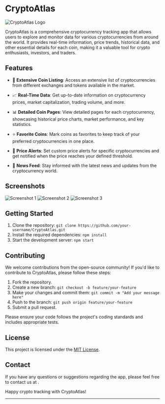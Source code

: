 # CryptoAtlas

![CryptoAtlas Logo]()

CryptoAtlas is a comprehensive cryptocurrency tracking app that allows users to explore and monitor data for various cryptocurrencies from around the world. It provides real-time information, price trends, historical data, and other essential details for each coin, making it a valuable tool for crypto enthusiasts, investors, and traders.

## Features

- 💸 **Extensive Coin Listing**: Access an extensive list of cryptocurrencies from different exchanges and tokens available in the market.

- 📈 **Real-Time Data**: Get up-to-date information on cryptocurrency prices, market capitalization, trading volume, and more.

- 📊 **Detailed Coin Pages**: View detailed pages for each cryptocurrency, showcasing historical price charts, market performance, and key statistics.

- ⭐ **Favorite Coins**: Mark coins as favorites to keep track of your preferred cryptocurrencies in one place.

- 🔔 **Price Alerts**: Set custom price alerts for specific cryptocurrencies and get notified when the price reaches your defined threshold.

- 📰 **News Feed**: Stay informed with the latest news and updates from the cryptocurrency world.

## Screenshots

![Screenshot 1](link-to-screenshot1.png)
![Screenshot 2](link-to-screenshot2.png)
![Screenshot 3](link-to-screenshot3.png)

## Getting Started

1. Clone the repository: `git clone https://github.com/your-username/CryptoAtlas.git`
2. Install the required dependencies: `npm install`
3. Start the development server: `npm start`

## Contributing

We welcome contributions from the open-source community! If you'd like to contribute to CryptoAtlas, please follow these steps:

1. Fork the repository.
2. Create a new branch: `git checkout -b feature/your-feature`
3. Make your changes and commit them: `git commit -m "Add your message here"`
4. Push to the branch: `git push origin feature/your-feature`
5. Submit a pull request.

Please ensure your code follows the project's coding standards and includes appropriate tests.

## License

This project is licensed under the [MIT License](LICENSE).

## Contact

If you have any questions or suggestions regarding the app, please feel free to contact us at .

Happy crypto tracking with CryptoAtlas!

---
